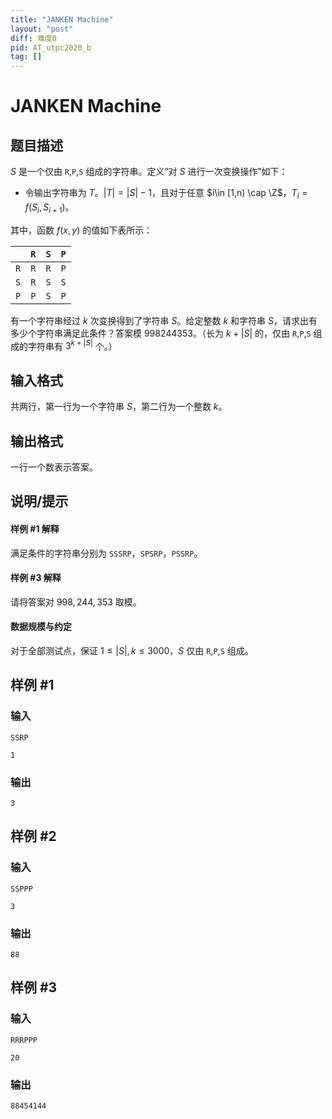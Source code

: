 ```yaml
---
title: "JANKEN Machine"
layout: "post"
diff: 难度0
pid: AT_utpc2020_b
tag: []
---
```


# JANKEN Machine

## 题目描述

$S$ 是一个仅由 `R`,`P`,`S` 组成的字符串。定义“对 $S$ 进行一次变换操作”如下：

- 令输出字符串为 $T$。$|T|=|S|-1$，且对于任意 $i\in [1,n) \cap \Z$，$T_i=f(S_i,S_{i+1})$。

其中，函数 $f(x,y)$ 的值如下表所示：

|  | `R` | `S` | `P` |
| :----------: | :----------: | :----------: | :----------: |
| `R` | `R` | `R` | `P` |
| `S` | `R` | `S` | `S` |
| `P` | `P` | `S` | `P` |

有一个字符串经过 $k$ 次变换得到了字符串 $S$。给定整数 $k$ 和字符串 $S$，请求出有多少个字符串满足此条件？答案模 $998244353$。（长为 $k+|S|$ 的，仅由 `R`,`P`,`S` 组成的字符串有 $3^{k+|S|}$ 个。）

## 输入格式

共两行，第一行为一个字符串 $S$，第二行为一个整数 $k$。

## 输出格式

一行一个数表示答案。

## 说明/提示

#### 样例 #1 解释

满足条件的字符串分别为 `SSSRP`，`SPSRP`，`PSSRP`。

#### 样例 #3 解释

请将答案对 $998,244,353$ 取模。

#### 数据规模与约定

对于全部测试点，保证 $1\le |S|,k\le 3000$，$S$ 仅由 `R`,`P`,`S` 组成。

## 样例 #1

### 输入

```
SSRP
1
```

### 输出

```
3
```

## 样例 #2

### 输入

```
SSPPP
3
```

### 输出

```
88
```

## 样例 #3

### 输入

```
RRRPPP
20
```

### 输出

```
88454144
```

